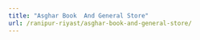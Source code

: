 ```yaml
---
title: "Asghar Book  And General Store"
url: /ranipur-riyast/asghar-book-and-general-store/
---
```

